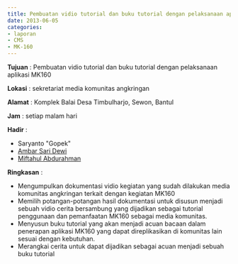 ```yaml
---
title: Pembuatan vidio tutorial dan buku tutorial dengan pelaksanaan aplikasi MK160
date: 2013-06-05
categories:
- laporan
- CMS
- MK-160
---
```


**Tujuan** : Pembuatan vidio tutorial dan buku tutorial dengan pelaksanaan aplikasi MK160

**Lokasi** : sekretariat media komunitas angkringan 

**Alamat** : Komplek Balai Desa Timbulharjo, Sewon, Bantul 

**Jam** : setiap malam hari 

**Hadir** :
* Saryanto "Gopek"
* [Ambar Sari Dewi](http://wiki.ciptamedia.org/wiki/Ambar_Sari_Dewi)
* [Miftahul Abdurahman](http://wiki.ciptamedia.org/wiki/Miftahul_Abdurrakhman)

**Ringkasan** :
* Mengumpulkan dokumentasi vidio kegiatan yang sudah dilakukan media komunitas angkringan terkait dengan kegiatan MK160
* Memilih potangan-potangan hasil dokumentasi untuk disusun menjadi sebuah vidio cerita bersambung yang dijadikan sebagai tutorial penggunaan dan pemanfaatan MK160 sebagai media komunitas.
* Menyusun buku tutorial yang akan menjadi acuan bacaan dalam penerapan aplikasi MK160 yang dapat direplikasikan di komunitas lain sesuai dengan kebutuhan.
* Merangkai cerita untuk dapat dijadikan sebagai acuan menjadi sebuah buku tutorial

